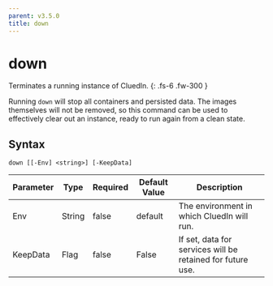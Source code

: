 ```yaml
---
parent: v3.5.0
title: down
---
```


# down

Terminates a running instance of CluedIn.
{: .fs-6 .fw-300 }

Running `down` will stop all containers and persisted data.
The images themselves will not be removed, so this command
can be used to effectively clear out an instance, ready to
run again from a clean state.

## Syntax

```
down [[-Env] <string>] [-KeepData] 
```

| Parameter | Type | Required | Default Value | Description |
| --------- | ---- | -------- | ------------- | ----------- |
| Env | String | false | default | The environment in which CluedIn will run. 
| KeepData | Flag | false | False | If set, data for services will be retained for future use. 


